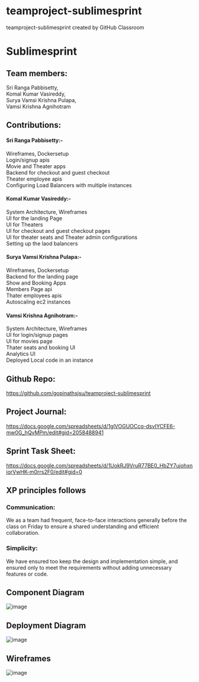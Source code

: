# teamproject-sublimesprint
teamproject-sublimesprint created by GitHub Classroom

# Sublimesprint

## Team members:
Sri Ranga Pabbisetty,  <br>
Komal Kumar Vasireddy,   <br>
Surya Vamsi Krishna Pulapa,   <br>
Vamsi Krishna Agnihotram   <br>

## Contributions:

#### Sri Ranga Pabbisetty:-
Wireframes, Dockersetup  <br>
Login/signup apis  <br>
Movie and Theater apps  <br>
Backend for checkout and guest checkout  <br>
Theater employee apis  <br>
Configuring Load Balancers with multiple instances  <br>

#### Komal Kumar Vasireddy:-
System Architecture, Wireframes  <br>
UI for the landing Page  <br>
UI for Theaters  <br>
UI for checkout and guest checkout pages  <br>
UI for theater seats and Theater admin configurations  <br>
Setting up the laod balancers  <br>

#### Surya Vamsi Krishna Pulapa:-
Wireframes, Dockersetup  <br>
Backend for the landing page  <br>
Show and Booking Apps  <br>
Members Page api  <br>
Thater employees apis  <br>
Autoscaling ec2 instances  <br>

#### Vamsi Krishna Agnihotram:-
System Architecture, Wireframes  <br>
UI for login/signup pages  <br>
UI for movies page  <br>
Thater seats and booking UI  <br>
Analytics UI  <br>
Deployed Local code in an instance  <br>

## Github Repo:
https://github.com/gopinathsjsu/teamproject-sublimesprint

## Project Journal:
https://docs.google.com/spreadsheets/d/1glVOGUOCcq-dsvIYCFE6-mw0G_hQvMPm/edit#gid=2058488941

## Sprint Task Sheet:
https://docs.google.com/spreadsheets/d/1UokRJ9VruR77BE0_HbZY7ujohxniorVwHK-m0rrs2F0/edit#gid=0

## XP principles follows

### Communication:
We as a team had frequent, face-to-face interactions generally before the class on Friday to ensure a shared understanding and efficient collaboration.

### Simplicity:
We have ensured too keep the design and implementation simple, and ensured only to meet the requirements without adding unnecessary features or code.

## Component Diagram
![image](https://github.com/gopinathsjsu/teamproject-sublimesprint/assets/58915523/3797ae6a-ca6c-4eb4-93f6-1e3c527cee26)


## Deployment Diagram
![image](https://github.com/gopinathsjsu/teamproject-sublimesprint/assets/58915523/fe2b03b0-d8c9-46ce-a718-44f97ca4e31c)

## Wireframes
![image](https://github.com/gopinathsjsu/teamproject-sublimesprint/assets/58915523/8a774fdb-c461-4935-adc0-6bc3217034b4)



